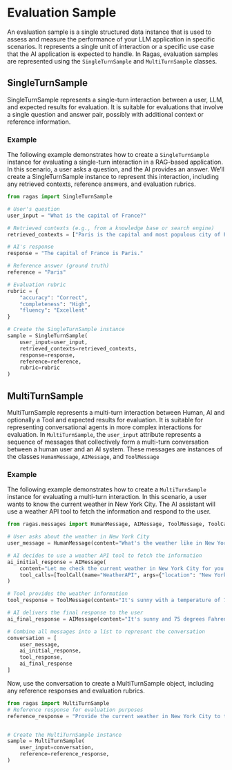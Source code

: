 # Evaluation Sample

An evaluation sample is a single structured data instance that is used to assess and measure the performance of your LLM application in specific scenarios. It represents a single unit of interaction or a specific use case that the AI application is expected to handle. In Ragas, evaluation samples are represented using the `SingleTurnSample` and `MultiTurnSample` classes.

## SingleTurnSample
SingleTurnSample represents a single-turn interaction between a user, LLM, and expected results for evaluation. It is suitable for evaluations that involve a single question and answer pair, possibly with additional context or reference information.


### Example
The following example demonstrates how to create a `SingleTurnSample` instance for evaluating a single-turn interaction in a RAG-based application. In this scenario, a user asks a question, and the AI provides an answer. We’ll create a SingleTurnSample instance to represent this interaction, including any retrieved contexts, reference answers, and evaluation rubrics.
```python
from ragas import SingleTurnSample

# User's question
user_input = "What is the capital of France?"

# Retrieved contexts (e.g., from a knowledge base or search engine)
retrieved_contexts = ["Paris is the capital and most populous city of France."]

# AI's response
response = "The capital of France is Paris."

# Reference answer (ground truth)
reference = "Paris"

# Evaluation rubric
rubric = {
    "accuracy": "Correct",
    "completeness": "High",
    "fluency": "Excellent"
}

# Create the SingleTurnSample instance
sample = SingleTurnSample(
    user_input=user_input,
    retrieved_contexts=retrieved_contexts,
    response=response,
    reference=reference,
    rubric=rubric
)
```

## MultiTurnSample

MultiTurnSample represents a multi-turn interaction between Human, AI and optionally a Tool and expected results for evaluation. It is suitable for representing conversational agents in more complex interactions for evaluation. In `MultiTurnSample`, the `user_input` attribute represents a sequence of messages that collectively form a multi-turn conversation between a human user and an AI system. These messages are instances of the classes  `HumanMessage`, `AIMessage`, and `ToolMessage`


### Example
The following example demonstrates how to create a `MultiTurnSample` instance for evaluating a multi-turn interaction. In this scenario, a user wants to know the current weather in New York City. The AI assistant will use a weather API tool to fetch the information and respond to the user.


```python
from ragas.messages import HumanMessage, AIMessage, ToolMessage, ToolCall

# User asks about the weather in New York City
user_message = HumanMessage(content="What's the weather like in New York City today?")

# AI decides to use a weather API tool to fetch the information
ai_initial_response = AIMessage(
    content="Let me check the current weather in New York City for you.",
    tool_calls=[ToolCall(name="WeatherAPI", args={"location": "New York City"})]
)

# Tool provides the weather information
tool_response = ToolMessage(content="It's sunny with a temperature of 75°F in New York City.")

# AI delivers the final response to the user
ai_final_response = AIMessage(content="It's sunny and 75 degrees Fahrenheit in New York City today.")

# Combine all messages into a list to represent the conversation
conversation = [
    user_message,
    ai_initial_response,
    tool_response,
    ai_final_response
]
```

Now, use the conversation to create a MultiTurnSample object, including any reference responses and evaluation rubrics.
```python
from ragas import MultiTurnSample
# Reference response for evaluation purposes
reference_response = "Provide the current weather in New York City to the user."


# Create the MultiTurnSample instance
sample = MultiTurnSample(
    user_input=conversation,
    reference=reference_response,
)
```